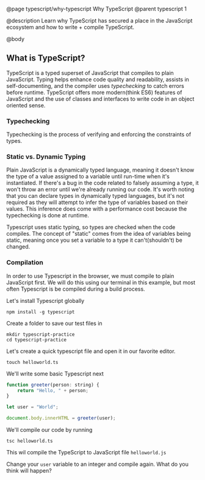 @page typescript/why-typescript Why TypeScript
@parent typescript 1

@description Learn why TypeScript has secured a place in the JavaScript ecosystem and how to write + compile TypeScript.

@body

## What is TypeScript?

TypeScript is a typed superset of JavaScript that compiles to plain JavaScript. Typing helps enhance code quality and readability, assists in self-documenting, and the compiler uses _typechecking_ to catch errors before runtime. TypeScript offers more modern(think ES6) features of JavaScript and the use of classes and interfaces to write code in an object oriented sense.

### Typechecking

Typechecking is the process of verifying and enforcing the constraints of types.

### Static vs. Dynamic Typing

Plain JavaScript is a dynamically typed language, meaning it doesn't know the type of a value assigned to a variable until run-time when it's instantiated. If there's a bug in the code related to falsely assuming a type, it won't throw an error until we're already running our code. It's worth noting that you can declare types in dynamically typed languages, but it's not required as they will attempt to infer the type of variables based on their values. This inference does come with a performance cost because the typechecking is done at runtime.

Typescript uses static typing, so types are checked when the code compiles. The concept of "static" comes from the idea of variables being static, meaning once you set a variable to a type it can't(shouldn't) be changed.

### Compilation

In order to use Typescript in the browser, we must compile to plain JavaScript first. We will do this using our terminal in this example, but most often Typescript is be compiled during a build process.

Let's install Typescript globally

```shell
npm install -g typescript
```

Create a folder to save our test files in

```shell
mkdir typescript-practice
cd typescript-practice
```

Let's create a quick typescript file and open it in our favorite editor.

```shell
touch helloworld.ts
```

We'll write some basic Typescript next

```javascript
function greeter(person: string) {
    return "Hello, " + person;
}

let user = "World";

document.body.innerHTML = greeter(user);
```

We'll compile our code by running

```shell
tsc helloworld.ts
```

This wil compile the TypeScript to JavaScript file ``helloworld.js``

Change your ``user`` variable to an integer and compile again. What do you think will happen?
